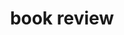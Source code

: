 ---
title: book review
description: 독후감
image:

# Badge style
style:
    background: "#2a9d8f"
    color: "#fff"
---
